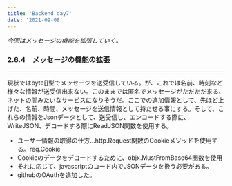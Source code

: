 ```yaml
---
title: 'Backend day7'
date: '2021-09-08'
---
```

*今回はメッセージの機能を拡張していく。*

### 2.6.4　メッセージの機能の拡張

---

現状ではbyte[]型でメッセージを送受信している。が、これでは名前、時刻など様々な情報が送受信出来ない。このままでは匿名でメッセージがただただ来る、ネットの闇みたいなサービスになりそうだ。ここでの追加情報として、先ほど上げた、名前、時間、メッセージを送信情報として持たせる事にする。そして、これらの情報をJsonデータとして、送受信し、エンコードする際に、WriteJSON、デコードする際にReadJSON関数を使用する。

- ユーザー情報の取得の仕方...http.Request関数のCookieメソッドを使用する。req.Cookie
- Cookieのデータをデコードするために、objx.MustFromBase64関数を使用
- それに応じて、javascriptのコード内でJSONデータを扱う必要がある。
- githubのOAuthを追加した。